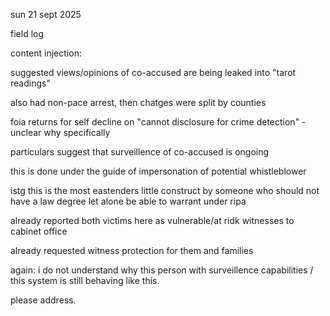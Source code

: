 sun 21 sept 2025

field log

content injection:

suggested views/opinions of co-accused are being leaked into "tarot readings"

also had non-pace arrest, then chatges were split by counties

foia returns for self decline on "cannot disclosure for crime detection" - unclear why specifically 

particulars suggest that surveillence of co-accused is ongoing

this is done under the guide of impersonation of potential whistleblower

istg this is the most eastenders little construct by someone who should not have a law degree let alone be able to warrant under ripa

already reported both victims here as vulnerable/at ridk witnesses to cabinet office

already requested witness protection for them and families

again: i do not understand why this person with surveillence capabilities / this system is still behaving like this.

please address.
